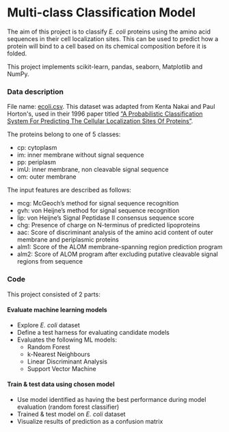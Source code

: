 # Multi-class Classification Model

The aim of this project is to classify *E. coli* proteins using the amino acid sequences in their cell localization sites. This can be used to predict how a protein will bind to a cell based on its chemical composition before it is folded.

This project implements scikit-learn, pandas, seaborn, Matplotlib and NumPy.

### Data description

File name: [ecoli.csv](https://github.com/agolikova/Multi-class-classification-model/blob/main/ecoli.csv). This dataset was adapted from Kenta Nakai and Paul Horton's, used in their 1996 paper titled [“A Probabilistic Classification System For Predicting The Cellular Localization Sites Of Proteins”](https://pubmed.ncbi.nlm.nih.gov/8877510/).

The proteins belong to one of 5 classes:

* cp: cytoplasm
* im: inner membrane without signal sequence
* pp: periplasm
* imU: inner membrane, non cleavable signal sequence
* om: outer membrane

The input features are described as follows:

* mcg: McGeoch’s method for signal sequence recognition
* gvh: von Heijne’s method for signal sequence recognition
* lip: von Heijne’s Signal Peptidase II consensus sequence score
* chg: Presence of charge on N-terminus of predicted lipoproteins
* aac: Score of discriminant analysis of the amino acid content of outer membrane and periplasmic proteins
* alm1: Score of the ALOM membrane-spanning region prediction program
* alm2: Score of ALOM program after excluding putative cleavable signal regions from sequence

### Code

This project consisted of 2 parts:

#### Evaluate machine learning models

* Explore *E. coli* dataset
* Define a test harness for evaluating candidate models
* Evaluates the following ML models: 
  * Random Forest
  * k-Nearest Neighbours
  * Linear Discriminant Analysis
  * Support Vector Machine

#### Train & test data using chosen model

* Use model identified as having the best performance during model evaluation (random forest classifier)
* Trained & test model on *E. coli* dataset
* Visualize results of prediction as a confusion matrix
